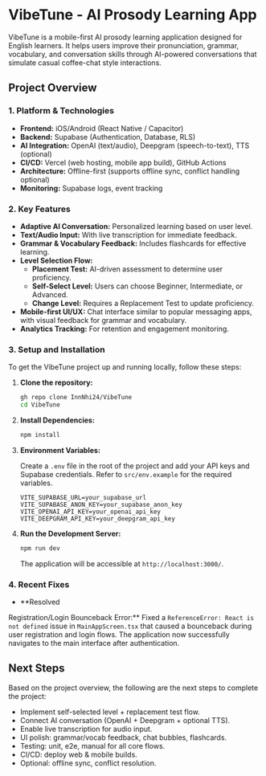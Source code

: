 # VibeTune - AI Prosody Learning App

VibeTune is a mobile-first AI prosody learning application designed for English learners. It helps users improve their pronunciation, grammar, vocabulary, and conversation skills through AI-powered conversations that simulate casual coffee-chat style interactions.

## Project Overview

### 1. Platform & Technologies

*   **Frontend:** iOS/Android (React Native / Capacitor)
*   **Backend:** Supabase (Authentication, Database, RLS)
*   **AI Integration:** OpenAI (text/audio), Deepgram (speech-to-text), TTS (optional)
*   **CI/CD:** Vercel (web hosting, mobile app build), GitHub Actions
*   **Architecture:** Offline-first (supports offline sync, conflict handling optional)
*   **Monitoring:** Supabase logs, event tracking

### 2. Key Features

*   **Adaptive AI Conversation:** Personalized learning based on user level.
*   **Text/Audio Input:** With live transcription for immediate feedback.
*   **Grammar & Vocabulary Feedback:** Includes flashcards for effective learning.
*   **Level Selection Flow:**
    *   **Placement Test:** AI-driven assessment to determine user proficiency.
    *   **Self-Select Level:** Users can choose Beginner, Intermediate, or Advanced.
    *   **Change Level:** Requires a Replacement Test to update proficiency.
*   **Mobile-first UI/UX:** Chat interface similar to popular messaging apps, with visual feedback for grammar and vocabulary.
*   **Analytics Tracking:** For retention and engagement monitoring.

### 3. Setup and Installation

To get the VibeTune project up and running locally, follow these steps:

1.  **Clone the repository:**

    ```bash
    gh repo clone InnNhi24/VibeTune
    cd VibeTune
    ```

2.  **Install Dependencies:**

    ```bash
    npm install
    ```

3.  **Environment Variables:**

    Create a `.env` file in the root of the project and add your API keys and Supabase credentials. Refer to `src/env.example` for the required variables.

    ```
    VITE_SUPABASE_URL=your_supabase_url
    VITE_SUPABASE_ANON_KEY=your_supabase_anon_key
    VITE_OPENAI_API_KEY=your_openai_api_key
    VITE_DEEPGRAM_API_KEY=your_deepgram_api_key
    ```

4.  **Run the Development Server:**

    ```bash
    npm run dev
    ```

    The application will be accessible at `http://localhost:3000/`.

### 4. Recent Fixes

*   **Resolved 

Registration/Login Bounceback Error:** Fixed a `ReferenceError: React is not defined` issue in `MainAppScreen.tsx` that caused a bounceback during user registration and login flows. The application now successfully navigates to the main interface after authentication.

## Next Steps

Based on the project overview, the following are the next steps to complete the project:

*   Implement self-selected level + replacement test flow.
*   Connect AI conversation (OpenAI + Deepgram + optional TTS).
*   Enable live transcription for audio input.
*   UI polish: grammar/vocab feedback, chat bubbles, flashcards.
*   Testing: unit, e2e, manual for all core flows.
*   CI/CD: deploy web & mobile builds.
*   Optional: offline sync, conflict resolution.

